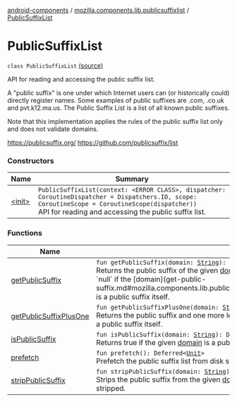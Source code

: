 [android-components](../../index.md) / [mozilla.components.lib.publicsuffixlist](../index.md) / [PublicSuffixList](./index.md)

# PublicSuffixList

`class PublicSuffixList` [(source)](https://github.com/mozilla-mobile/android-components/blob/master/components/lib/publicsuffixlist/src/main/java/mozilla/components/lib/publicsuffixlist/PublicSuffixList.kt#L26)

API for reading and accessing the public suffix list.

A "public suffix" is one under which Internet users can (or historically could) directly register names. Some
 examples of public suffixes are .com, .co.uk and pvt.k12.ma.us. The Public Suffix List is a list of all known
 public suffixes.

Note that this implementation applies the rules of the public suffix list only and does not validate domains.

https://publicsuffix.org/
https://github.com/publicsuffix/list

### Constructors

| Name | Summary |
|---|---|
| [&lt;init&gt;](-init-.md) | `PublicSuffixList(context: <ERROR CLASS>, dispatcher: CoroutineDispatcher = Dispatchers.IO, scope: CoroutineScope = CoroutineScope(dispatcher))`<br>API for reading and accessing the public suffix list. |

### Functions

| Name | Summary |
|---|---|
| [getPublicSuffix](get-public-suffix.md) | `fun getPublicSuffix(domain: `[`String`](https://kotlinlang.org/api/latest/jvm/stdlib/kotlin/-string/index.html)`): <ERROR CLASS>`<br>Returns the public suffix of the given [domain](get-public-suffix.md#mozilla.components.lib.publicsuffixlist.PublicSuffixList$getPublicSuffix(kotlin.String)/domain); known as the effective top-level domain (eTLD). Returns `null` if the [domain](get-public-suffix.md#mozilla.components.lib.publicsuffixlist.PublicSuffixList$getPublicSuffix(kotlin.String)/domain) is a public suffix itself. |
| [getPublicSuffixPlusOne](get-public-suffix-plus-one.md) | `fun getPublicSuffixPlusOne(domain: `[`String`](https://kotlinlang.org/api/latest/jvm/stdlib/kotlin/-string/index.html)`): Deferred<`[`String`](https://kotlinlang.org/api/latest/jvm/stdlib/kotlin/-string/index.html)`?>`<br>Returns the public suffix and one more level; known as the registrable domain. Returns `null` if [domain](get-public-suffix-plus-one.md#mozilla.components.lib.publicsuffixlist.PublicSuffixList$getPublicSuffixPlusOne(kotlin.String)/domain) is a public suffix itself. |
| [isPublicSuffix](is-public-suffix.md) | `fun isPublicSuffix(domain: `[`String`](https://kotlinlang.org/api/latest/jvm/stdlib/kotlin/-string/index.html)`): Deferred<`[`Boolean`](https://kotlinlang.org/api/latest/jvm/stdlib/kotlin/-boolean/index.html)`>`<br>Returns true if the given [domain](is-public-suffix.md#mozilla.components.lib.publicsuffixlist.PublicSuffixList$isPublicSuffix(kotlin.String)/domain) is a public suffix; false otherwise. |
| [prefetch](prefetch.md) | `fun prefetch(): Deferred<`[`Unit`](https://kotlinlang.org/api/latest/jvm/stdlib/kotlin/-unit/index.html)`>`<br>Prefetch the public suffix list from disk so that it is available in memory. |
| [stripPublicSuffix](strip-public-suffix.md) | `fun stripPublicSuffix(domain: `[`String`](https://kotlinlang.org/api/latest/jvm/stdlib/kotlin/-string/index.html)`): <ERROR CLASS>`<br>Strips the public suffix from the given [domain](strip-public-suffix.md#mozilla.components.lib.publicsuffixlist.PublicSuffixList$stripPublicSuffix(kotlin.String)/domain). Returns the original domain if no public suffix could be stripped. |
